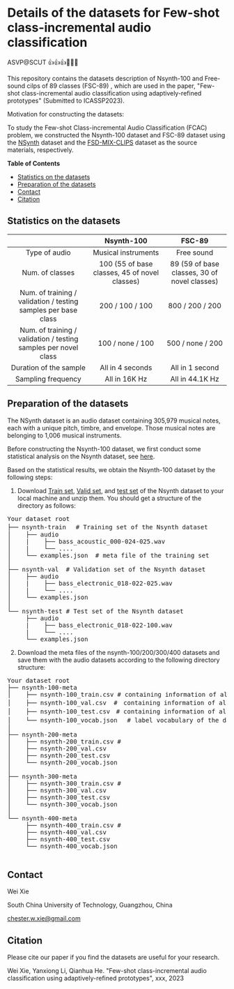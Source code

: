 # Details of the datasets for Few-shot class-incremental audio classification
ASVP@SCUT 👍👍👍🤙🤙🤙

This repository contains the datasets description of Nsynth-100 and Free-sound cilps of 89 classes (FSC-89) , which are used in the paper, 
"Few-shot class-incremental audio classification using adaptively-refined prototypes" (Submitted to ICASSP2023).

Motivation for constructing the datasets: 

To study the Few-shot Class-incremental Audio Classification (FCAC) problem, we constructed the Nsynth-100 dataset and FSC-89 dataset
using the [NSynth](https://magenta.tensorflow.org/datasets/nsynth) dataset and the [FSD-MIX-CLIPS](https://zenodo.org/record/5574135#.YWyINEbMIWo) dataset as the source materials,
respectively.



**Table of Contents**
- [Statistics on the datasets](#statistics-on-the-datasets)
- [Preparation of the datasets](#preparation-of-the-datasets)
- [Contact](#contact)
- [Citation](#citation)


## Statistics on the datasets
|                                                                 |                  Nsynth-100                   |                    FSC-89                    |
|:---------------------------------------------------------------:|:---------------------------------------------:|:--------------------------------------------:|
|                          Type of audio                          |              Musical instruments              |                  Free sound                  |
|                         Num. of classes                         | 100 (55 of base classes, 45 of novel classes) | 89 (59 of base classes, 30 of novel classes) |
| Num. of training / validation / testing samples per base class  |                200 / 100 / 100                |               800 / 200 / 200                |
| Num. of training / validation / testing samples per novel class |               100 / none / 100                |               500 / none / 200               |
|                     Duration of the sample                      |               All in 4 seconds                |               All in 1 second                |
|                       Sampling frequency                        |                 All in 16K Hz                 |               All in 44.1K Hz                |

## Preparation of the datasets


The NSynth dataset is an audio dataset containing 305,979 musical notes, each with a unique pitch, timbre, and envelope. 
Those musical notes are belonging to 1,006 musical instruments. 

Before constructing the Nsynth-100 dataset, we first conduct some statistical analysis on the Nsynth dataset, see [here](/Statistics_of_the_Nsynth_dataset.md).

Based on the statistical results, we obtain the Nsynth-100 dataset by the following steps:

1. Download [Train set](http://download.magenta.tensorflow.org/datasets/nsynth/nsynth-train.jsonwav.tar.gz), [Valid set](http://download.magenta.tensorflow.org/datasets/nsynth/nsynth-valid.jsonwav.tar.gz), and [test set](http://download.magenta.tensorflow.org/datasets/nsynth/nsynth-test.jsonwav.tar.gz) of the Nsynth dataset to your local machine and unzip them.
You should get a structure of the directory as follows:
<pre>
Your dataset root 
├── nsynth-train　 # Training set of the Nsynth dataset
│    ├── audio
│    |    ├── bass_acoustic_000-024-025.wav
│    |    └── ....
│    └── examples.json  # meta file of the training set
│
├── nsynth-val  # Validation set of the Nsynth dataset
│    ├── audio
│    |    ├── bass_electronic_018-022-025.wav
│    |    └── ....
│    └── examples.json
│
└── nsynth-test # Test set of the Nsynth dataset
     ├── audio
     |    ├── bass_electronic_018-022-100.wav
     |    └── ....
     └── examples.json
</pre>
2. Download the meta files of the nsynth-100/200/300/400 datasets and save them with the audio datasets according to the following directory structure:
<pre>
Your dataset root
├── nsynth-100-meta
│    ├── nsynth-100_train.csv # containing information of all training samples from the base and novel classes
│    ├── nsynth-100_val.csv  #　containing information of all validation samples from the base classes
│    ├── nsynth-100_test.csv　# containing information of all test samples from the old and novel classes
│    └── nsynth-100_vocab.json 　# label vocabulary of the dataset
│    
├── nsynth-200-meta
│    ├── nsynth-200_train.csv #  
│    ├── nsynth-200_val.csv
│    ├── nsynth-200_test.csv
│    └── nsynth-200_vocab.json
│    
├── nsynth-300-meta
│    ├── nsynth-300_train.csv #  
│    ├── nsynth-300_val.csv
│    ├── nsynth-300_test.csv
│    └── nsynth-300_vocab.json
│       
└── nsynth-400-meta
     ├── nsynth-400_train.csv #  
     ├── nsynth-400_val.csv
     ├── nsynth-400_test.csv
     └── nsynth-400_vocab.json

</pre>






## Contact
Wei Xie

South China University of Technology, Guangzhou, China
 
chester.w.xie@gmail.com


## Citation
Please cite our paper if you find the datasets are useful for your research.

Wei Xie, Yanxiong Li, Qianhua He. "Few-shot class-incremental audio classification using adaptively-refined prototypes", xxx, 2023


